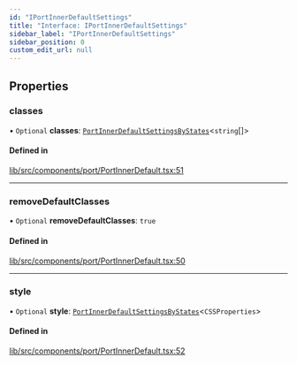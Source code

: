 ```yaml
---
id: "IPortInnerDefaultSettings"
title: "Interface: IPortInnerDefaultSettings"
sidebar_label: "IPortInnerDefaultSettings"
sidebar_position: 0
custom_edit_url: null
---
```


## Properties

### classes

• `Optional` **classes**: [`PortInnerDefaultSettingsByStates`](../#portinnerdefaultsettingsbystates)<`string`[]\>

#### Defined in

[lib/src/components/port/PortInnerDefault.tsx:51](https://github.com/tokarchyn/react-easy-diagram/blob/370fa2c/lib/src/components/port/PortInnerDefault.tsx#L51)

___

### removeDefaultClasses

• `Optional` **removeDefaultClasses**: ``true``

#### Defined in

[lib/src/components/port/PortInnerDefault.tsx:50](https://github.com/tokarchyn/react-easy-diagram/blob/370fa2c/lib/src/components/port/PortInnerDefault.tsx#L50)

___

### style

• `Optional` **style**: [`PortInnerDefaultSettingsByStates`](../#portinnerdefaultsettingsbystates)<`CSSProperties`\>

#### Defined in

[lib/src/components/port/PortInnerDefault.tsx:52](https://github.com/tokarchyn/react-easy-diagram/blob/370fa2c/lib/src/components/port/PortInnerDefault.tsx#L52)
